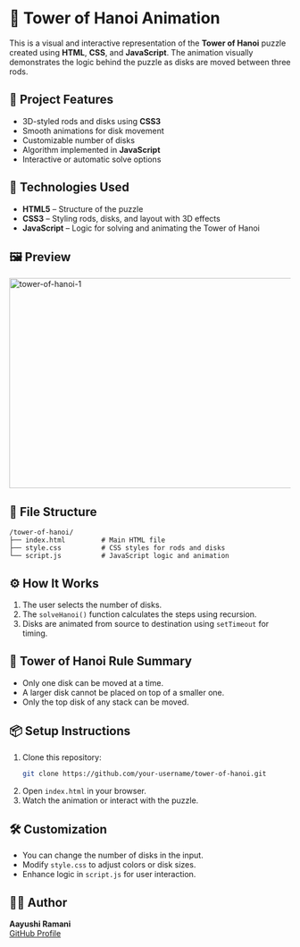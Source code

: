 # 🗼 Tower of Hanoi Animation

This is a visual and interactive representation of the **Tower of Hanoi** puzzle created using **HTML**, **CSS**, and **JavaScript**. The animation visually demonstrates the logic behind the puzzle as disks are moved between three rods.

## 🧩 Project Features

- 3D-styled rods and disks using **CSS3**
- Smooth animations for disk movement
- Customizable number of disks
- Algorithm implemented in **JavaScript**
- Interactive or automatic solve options

## 🚀 Technologies Used

- **HTML5** – Structure of the puzzle
- **CSS3** – Styling rods, disks, and layout with 3D effects
- **JavaScript** – Logic for solving and animating the Tower of Hanoi

## 🖼️ Preview

<img width="651" height="376" alt="tower-of-hanoi-1" src="https://github.com/user-attachments/assets/70276ec0-5107-4b99-a78f-91f5506e60cb" />


## 📁 File Structure

```
/tower-of-hanoi/
├── index.html         # Main HTML file
├── style.css          # CSS styles for rods and disks
└── script.js          # JavaScript logic and animation
```

## ⚙️ How It Works

1. The user selects the number of disks.
2. The `solveHanoi()` function calculates the steps using recursion.
3. Disks are animated from source to destination using `setTimeout` for timing.

## 🧠 Tower of Hanoi Rule Summary

- Only one disk can be moved at a time.
- A larger disk cannot be placed on top of a smaller one.
- Only the top disk of any stack can be moved.

## 📦 Setup Instructions

1. Clone this repository:
   ```bash
   git clone https://github.com/your-username/tower-of-hanoi.git
   ```
2. Open `index.html` in your browser.
3. Watch the animation or interact with the puzzle.

## 🛠️ Customization

- You can change the number of disks in the input.
- Modify `style.css` to adjust colors or disk sizes.
- Enhance logic in `script.js` for user interaction.

## 🙋‍♀️ Author

**Aayushi Ramani**  
[GitHub Profile](https://github.com/your-username)

